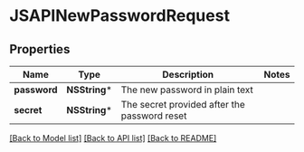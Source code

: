 # JSAPINewPasswordRequest

## Properties
Name | Type | Description | Notes
------------ | ------------- | ------------- | -------------
**password** | **NSString*** | The new password in plain text | 
**secret** | **NSString*** | The secret provided after the password reset | 

[[Back to Model list]](../README.md#documentation-for-models) [[Back to API list]](../README.md#documentation-for-api-endpoints) [[Back to README]](../README.md)


